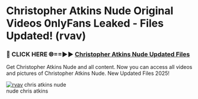# Christopher Atkins Nude Original Videos 0nlyFans Leaked - Files Updated! (rvav)

<h3>🔴 CLICK HERE 🌐==►► <a href="https://tinyurl.com/5h6xmrr3" rel="nofollow">Christopher Atkins Nude Updated Files</a></h3>

Get Christopher Atkins Nude and all content. Now you can access all videos and pictures of Christopher Atkins Nude. New Updated Files 2025!

[![rvav](https://i.imgur.com/KVD873Z.gif)](https://tinyurl.com/5h6xmrr3)
chris atkins nude<br>
nude chris atkins